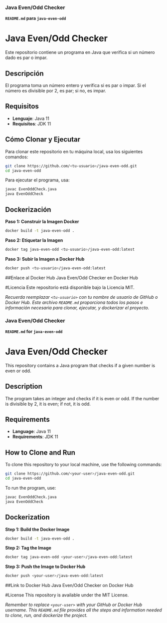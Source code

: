 ### **Java Even/Odd Checker**

**`README.md` para `java-even-odd`**


# Java Even/Odd Checker

Este repositorio contiene un programa en Java que verifica si un número dado es par o impar.

## Descripción

El programa toma un número entero y verifica si es par o impar. Si el número es divisible por 2, es par; si no, es impar.

## Requisitos

- **Lenguaje**: Java 11
- **Requisitos**: JDK 11

## Cómo Clonar y Ejecutar

Para clonar este repositorio en tu máquina local, usa los siguientes comandos:

```bash
git clone https://github.com/<tu-usuario>/java-even-odd.git
cd java-even-odd
```
Para ejecutar el programa, usa:

```bash
javac EvenOddCheck.java
java EvenOddCheck
```

## Dockerización
**Paso 1: Construir la Imagen Docker**

```bash
docker build -t java-even-odd .
```
**Paso 2: Etiquetar la Imagen**

```bash
docker tag java-even-odd <tu-usuario>/java-even-odd:latest
```
**Paso 3: Subir la Imagen a Docker Hub**

```bash
docker push <tu-usuario>/java-even-odd:latest
```
##Enlace al Docker Hub
Java Even/Odd Checker en Docker Hub

#Licencia
Este repositorio está disponible bajo la Licencia MIT.

*Recuerda reemplazar `<tu-usuario>` con tu nombre de usuario de GitHub o Docker Hub. Este archivo `README.md` proporciona todos los pasos e información necesaria para clonar, ejecutar, y dockerizar el proyecto.*




### **Java Even/Odd Checker**

**`README.md` for `java-even-odd`**

# Java Even/Odd Checker

This repository contains a Java program that checks if a given number is even or odd.

## Description

The program takes an integer and checks if it is even or odd. If the number is divisible by 2, it is even; if not, it is odd.

## Requirements

- **Language**: Java 11
- **Requirements**: JDK 11

## How to Clone and Run

To clone this repository to your local machine, use the following commands:

```bash
git clone https://github.com/<your-user>/java-even-odd.git
cd java-even-odd
```
To run the program, use:

```bash
javac EvenOddCheck.java
java EvenOddCheck
```

## Dockerization
**Step 1: Build the Docker Image**

```bash
docker build -t java-even-odd .
```
**Step 2: Tag the Image**

```bash
docker tag java-even-odd <your-user>/java-even-odd:latest
```
**Step 3: Push the Image to Docker Hub**

```bash
docker push <your-user>/java-even-odd:latest
```
##Link to Docker Hub
Java Even/Odd Checker on Docker Hub

#License
This repository is available under the MIT License.

*Remember to replace `<your-user>` with your GitHub or Docker Hub username. This `README.md` file provides all the steps and information needed to clone, run, and dockerize the project.*
